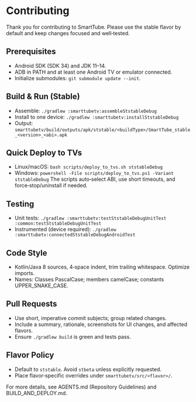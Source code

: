 # Contributing

Thank you for contributing to SmartTube. Please use the stable flavor by default and keep changes focused and well‑tested.

## Prerequisites
- Android SDK (SDK 34) and JDK 11–14.
- ADB in PATH and at least one Android TV or emulator connected.
- Initialize submodules: `git submodule update --init`.

## Build & Run (Stable)
- Assemble: `./gradlew :smarttubetv:assembleStstableDebug`
- Install to one device: `./gradlew :smarttubetv:installStstableDebug`
- Output: `smarttubetv/build/outputs/apk/ststable/<buildType>/SmartTube_stable_<version>_<abi>.apk`

## Quick Deploy to TVs
- Linux/macOS: `bash scripts/deploy_to_tvs.sh ststableDebug`
- Windows: `powershell -File scripts/deploy_to_tvs.ps1 -Variant ststableDebug`
The scripts auto‑select ABI, use short timeouts, and force‑stop/uninstall if needed.

## Testing
- Unit tests: `./gradlew :smarttubetv:testStstableDebugUnitTest :common:testStstableDebugUnitTest`
- Instrumented (device required): `./gradlew :smarttubetv:connectedStstableDebugAndroidTest`

## Code Style
- Kotlin/Java 8 sources, 4‑space indent, trim trailing whitespace. Optimize imports.
- Names: Classes PascalCase; members camelCase; constants UPPER_SNAKE_CASE.

## Pull Requests
- Use short, imperative commit subjects; group related changes.
- Include a summary, rationale, screenshots for UI changes, and affected flavors.
- Ensure `./gradlew build` is green and tests pass.

## Flavor Policy
- Default to `ststable`. Avoid `stbeta` unless explicitly requested.
- Place flavor‑specific overrides under `smarttubetv/src/<flavor>/`.

For more details, see AGENTS.md (Repository Guidelines) and BUILD_AND_DEPLOY.md.
